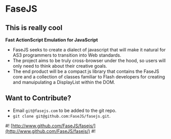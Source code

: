 # FaseJS

## This is really cool
 
 **Fast ActionScript Emulation for JavaScript**
 
  * FaseJS seeks to create a dialect of javascript that will make it natural for AS3 programmers to transition into Web standards.
  * The project aims to be truly cross-browser under the hood, so users will only need to think about their creative goals.
  * The end product will be a compact js library that contains the FaseJS core and a collection of classes familiar to Flash developers for creating and manuipulating a DisplayList within the DOM.
  
## Want to Contribute?

  * Email `git@fasejs.com` to be added to the git repo.
  * `git clone git@github.com:FaseJS/fasejs.git`.

#! [http://www.github.com/FaseJS/fasejs/](http://www.github.com/FaseJS/fasejs/) #!

